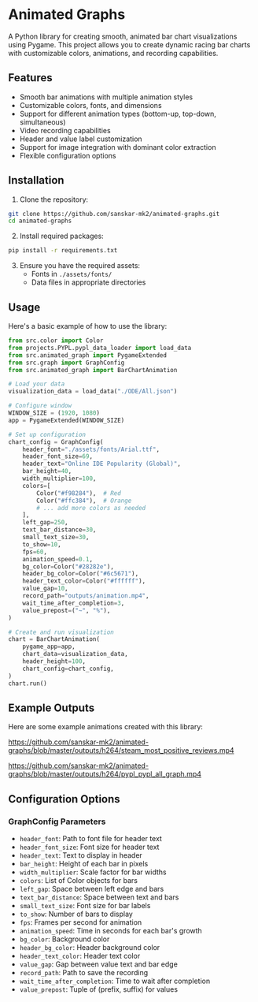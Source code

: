 # Animated Graphs

A Python library for creating smooth, animated bar chart visualizations using Pygame. This project allows you to create dynamic racing bar charts with customizable colors, animations, and recording capabilities.

## Features

-   Smooth bar animations with multiple animation styles
-   Customizable colors, fonts, and dimensions
-   Support for different animation types (bottom-up, top-down, simultaneous)
-   Video recording capabilities
-   Header and value label customization
-   Support for image integration with dominant color extraction
-   Flexible configuration options

## Installation

1. Clone the repository:

```bash
git clone https://github.com/sanskar-mk2/animated-graphs.git
cd animated-graphs
```

2. Install required packages:

```bash
pip install -r requirements.txt
```

3. Ensure you have the required assets:
    - Fonts in `./assets/fonts/`
    - Data files in appropriate directories

## Usage

Here's a basic example of how to use the library:

```python
from src.color import Color
from projects.PYPL.pypl_data_loader import load_data
from src.animated_graph import PygameExtended
from src.graph import GraphConfig
from src.animated_graph import BarChartAnimation

# Load your data
visualization_data = load_data("./ODE/All.json")

# Configure window
WINDOW_SIZE = (1920, 1080)
app = PygameExtended(WINDOW_SIZE)

# Set up configuration
chart_config = GraphConfig(
    header_font="./assets/fonts/Arial.ttf",
    header_font_size=69,
    header_text="Online IDE Popularity (Global)",
    bar_height=40,
    width_multiplier=100,
    colors=[
        Color("#f98284"),  # Red
        Color("#ffc384"),  # Orange
        # ... add more colors as needed
    ],
    left_gap=250,
    text_bar_distance=30,
    small_text_size=30,
    to_show=10,
    fps=60,
    animation_speed=0.1,
    bg_color=Color("#28282e"),
    header_bg_color=Color("#6c5671"),
    header_text_color=Color("#ffffff"),
    value_gap=10,
    record_path="outputs/animation.mp4",
    wait_time_after_completion=3,
    value_prepost=("~", "%"),
)

# Create and run visualization
chart = BarChartAnimation(
    pygame_app=app,
    chart_data=visualization_data,
    header_height=100,
    chart_config=chart_config,
)
chart.run()
```

## Example Outputs

Here are some example animations created with this library:

https://github.com/sanskar-mk2/animated-graphs/blob/master/outputs/h264/steam_most_positive_reviews.mp4

https://github.com/sanskar-mk2/animated-graphs/blob/master/outputs/h264/pypl_pypl_all_graph.mp4

## Configuration Options

### GraphConfig Parameters

-   `header_font`: Path to font file for header text
-   `header_font_size`: Font size for header text
-   `header_text`: Text to display in header
-   `bar_height`: Height of each bar in pixels
-   `width_multiplier`: Scale factor for bar widths
-   `colors`: List of Color objects for bars
-   `left_gap`: Space between left edge and bars
-   `text_bar_distance`: Space between text and bars
-   `small_text_size`: Font size for bar labels
-   `to_show`: Number of bars to display
-   `fps`: Frames per second for animation
-   `animation_speed`: Time in seconds for each bar's growth
-   `bg_color`: Background color
-   `header_bg_color`: Header background color
-   `header_text_color`: Header text color
-   `value_gap`: Gap between value text and bar edge
-   `record_path`: Path to save the recording
-   `wait_time_after_completion`: Time to wait after completion
-   `value_prepost`: Tuple of (prefix, suffix) for values
